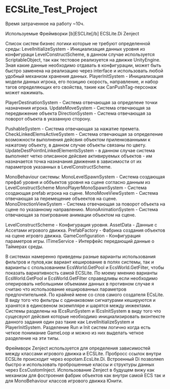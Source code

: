 # ECSLite_Test_Project

Время затраченное на работу ~10ч.

Используемые Фреймворки 
[b]ESCLite[/b]
ECSLite.Di
Zenject

Список систем бизнес логики которые не требуют определенной среды:
LevelInitializeSystem - Инициализация данных уровня из конфигураци LevelConstructScheme, в данном случае используется ScriptableObject, так как тестовое реализуется на движке UnityEngine. Зная какие данные необходимо отдавать в конфигурации, может быть быстро заменена на реализацию через interface и использовать любой удобный механизм хранения данных.
PlayerInitSystem - Инициализация модели данных игрока, его позицию скорость, направление, и набор тагов определяющих его свойства, такие как CanPushTag-персонаж может нажимать. 

PlayerDestinationSystem - Система отвечающая за определеие точки назначения игрока.
UpdateMoveSystem - Система отвечающая за передвижение объекта
DirectionSystem - Система отвечающая за поворот объекта в указанную сторону.

PushableSystem - Система отвечающая за нажатие премета. 
CheckLinkedElemsActiveSystem - Система отвечающая за определение возможности выполнения дейсвия объектом приленкованными к нажатому объекту, в данном случае объекты связаны по цвету. 
UpdateDestPointInLinkedElementsSystem - в данном случае система выполняет четко описанное дейсвие активируемых объектов - им назначается точка назначания движения в зависимости от их параметров указанных в LevelConstructScheme.

MonoBehaviour системы:
MonoLevelSpawnSystem - Система создающая префаб уровня и оббъектов уровня на сцене согласно данным из LevelConstructScheme
MonoPlayerMonoSpawnSystem - Система создающая prefab игрока на сцене.
MonoMoveViewSystem - Система отвечающая за перемещение объеектов на сцене. 
MonoDirectionViewSystem - Система отвечающая за поворот объекта на сцене по указанному направлению. 
MonoAnimationSystem - Система отвечающая за поигрование анимации объектом на сцене.

LevelConstructScheme - Конфигурация уровня.
AssetData - Данные с Ассетами игрового движка. 
PrefabFactory - Фабрика создания объектов на сцене игровго движка. 
GameConfiguration - Конфигурация параметров игры. 
ITimeService - Интерфейс передающий данные о Таймерах среды. 

В системах намеренно приведены разные варианты использования фильтров и пулов,как вариант кеширование в полях системы, так и варианты с спользованием EcsWorld.GetPool и EcsWorld.GetFilter, чтобы показать вариативность самой ECSLite.
По моему мнению варианты EcsWorld.GetPool и EcsWorld.GetFilter справедливы если необходимо оперировать небольшими объемами данных в противном случае я считаю что использование кешированных параметров предпочтительней. По крайней мене со слов самого создателя ECsLite. В виду того что фильтры с одинаковоми сигнатурами кешируются и хранятся в единсвеном экземпляре и шарятся между инжектами. 
Системы разделены на IEcsRunSystem и IEcsInitSystem в виду того что сущесвуют дейсвия которые необходимо инициализировать вконтексте данного задания один раз такие как LevelInitializeSystem и PlayerInitSystem. Разделение Run и Init систем логично когда есть четкое понимание GameLoop и можно из них выделать четкое разделение на эти типы.


Фреймворк Zenject используется для определения зависимостей между классами игрового движка и ECSLite. Пробросс ссылок внутри ECSLite происходит через eopotam.EcsLite.Di. 
Встроенный Di позволяеn быстро и использовать проброшенные классы и структуры данных через  EcsCustomInject. 
Использование Zenject в будущем вижу как механизм для фостроения фабрик объектов как внутри самой ECS так и для MonoBehaviour классов игрового движка Юнити. 
